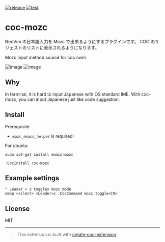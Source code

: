 [![release](https://github.com/acro5piano/coc-mozc/actions/workflows/release.yml/badge.svg)](https://github.com/acro5piano/coc-mozc/actions/workflows/release.yml)
[![test](https://github.com/acro5piano/coc-mozc/actions/workflows/test.yml/badge.svg)](https://github.com/acro5piano/coc-mozc/actions/workflows/test.yml)


# coc-mozc

NeoVim の日本語入力を Mozc で出来るようにするプラグインです。 COC のサジェストのリストに表示されるようになります。

Mozc input method source for coc.nvim

![image](https://user-images.githubusercontent.com/10719495/146517271-344c36dd-cf84-4707-abad-797bb859eebf.png)
![image](https://user-images.githubusercontent.com/10719495/146516289-1a794449-fd61-4e68-8a60-5c70eb12980d.png)


## Why

In terminal, it is hard to input Japanese with OS standard IME. With coc-mozc, you can input Japanese just like code suggestion.

## Install

Prerequisite

- `mozc_emacs_helper` is required!

For ubuntu:

```
sudo apt-get install emacs-mozc
```

```
:CocInstall coc-mozc
```

## Example settings

```vim
" Leader + z toggles mozc mode
nmap <silent> <Leader>z :CocCommand mozc.toggle<CR>
```

## License

MIT

---

> This extension is built with [create-coc-extension](https://github.com/fannheyward/create-coc-extension)
